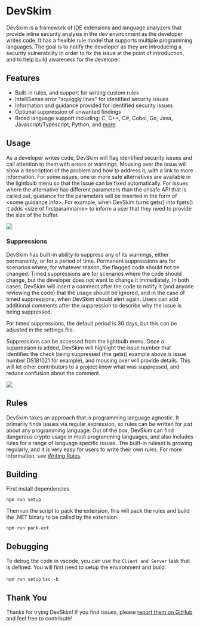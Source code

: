 # DevSkim

DevSkim is a framework of IDE extensions and language analyzers that provide inline security analysis in the dev environment as the developer writes code. It has a flexible rule model that supports multiple programming languages. The goal is to notify the developer as they are introducing a security vulnerability in order to fix the issue at the point of introduction, and to help build awareness for the developer.

## Features

* Built-in rules, and support for writing custom rules
* IntelliSense error "squiggly lines" for identified security issues
* Information and guidance provided for identified security issues
* Optional suppression of unwanted findings
* Broad language support including: C, C++, C#, Cobol, Go, Java, Javascript/Typescript, Python, and [more](https://github.com/Microsoft/DevSkim/wiki/Supported-Languages).

## Usage

As a developer writes code, DevSkim will flag identified security issues and call attention to them with errors or warnings. Mousing over the issue will show a description of the problem and how to address it, with a link to more information. For some issues, one or more safe alternatives are available in the lightbulb menu so that the issue can be fixed automatically. For issues where the alternative has different parameters than the unsafe API that is called out, guidance for the parameters will be inserted in the form of \<some guidance info\>. For example, when DevSkim turns gets() into fgets() it adds \<size of firstparamname\> to inform a user that they need to provide the size of the buffer.

![](https://raw.githubusercontent.com/microsoft/DevSkim/9c5a19ab8ff8a182c34ca100112d7c2803e0f180/DevSkim-VSCode-Plugin/vsc-example.gif)

### Suppressions

DevSkim has built-in ability to suppress any of its warnings, either permanently, or for a period of time. Permanent suppressions are for scenarios where, for whatever reason, the flagged code should not be changed. Timed suppressions are for scenarios where the code should change, but the developer does not want to change it immediately. In both cases, DevSkim will insert a comment after the code to notify it (and anyone reviewing the code) that the usage should be ignored, and in the case of timed suppressions, when DevSkim should alert again. Users can add additional comments after the suppression to describe why the issue is being suppressed.

For timed suppressions, the default period is 30 days, but this can be adjusted in the settings file.

Suppressions can be accessed from the lightbulb menu. Once a suppression is added, DevSkim will highlight the issue number that identifies the check being suppressed (the gets() example above is issue number DS181021 for example), and mousing over will provide details. This will let other contributors to a project know what was suppressed, and reduce confusion about the comment.

![](https://raw.githubusercontent.com/microsoft/DevSkim/9c5a19ab8ff8a182c34ca100112d7c2803e0f180/DevSkim-VSCode-Plugin/vsc-suppression-example.png)

## Rules

DevSkim takes an approach that is programming language agnostic. It primarily finds issues via regular expression, so rules can be written for just about any programming language. Out of the box, DevSkim can find dangerous crypto usage in most programming languages, and also includes rules for a range of language specific issues. The built-in ruleset is growing regularly, and it is very easy for users to write their own rules. For more information, see [Writing Rules](https://github.com/Microsoft/DevSkim/wiki/Writing-Rules).

## Building

First install dependencies

`npm run setup`

Then run the script to pack the extension, this will pack the rules and build the .NET binary to be called by the extension.

`npm run pack-ext`

## Debugging

To debug the code in vscode, you can use the `Client and Server` task that is defined. You will first need to setup the environment and build:

`npm run setup`
`tsc -b`

## Thank You

Thanks for trying DevSkim! If you find issues, please [report them on GitHub](https://github.com/Microsoft/DevSkim) and feel free to contribute!
